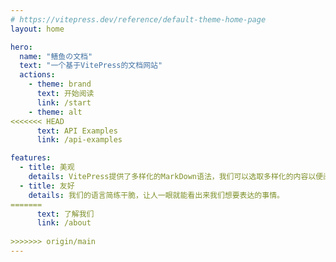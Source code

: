 ```yaml
---
# https://vitepress.dev/reference/default-theme-home-page
layout: home

hero:
  name: "鳝鱼の文档"
  text: "一个基于VitePress的文档网站"
  actions:
    - theme: brand
      text: 开始阅读
      link: /start
    - theme: alt
<<<<<<< HEAD
      text: API Examples
      link: /api-examples

features:
  - title: 美观
    details: VitePress提供了多样化的MarkDown语法，我们可以选取多样化的内容以便阅读。
  - title: 友好
    details: 我们的语言简练干脆，让人一眼就能看出来我们想要表达的事情。
=======
      text: 了解我们
      link: /about
      
>>>>>>> origin/main
---
```



